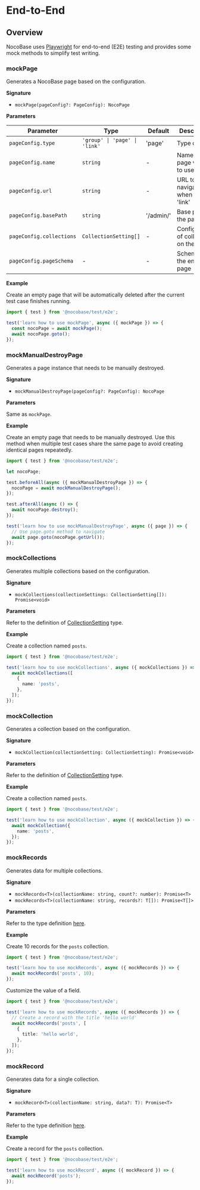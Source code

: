 # End-to-End

## Overview

NocoBase uses [Playwright](https://playwright.dev/) for end-to-end (E2E) testing and provides some mock methods to simplify test writing.

### mockPage

Generates a NocoBase page based on the configuration.

**Signature**

- `mockPage(pageConfig?: PageConfig): NocoPage`

**Parameters**

| Parameter                | Type                          | Default   | Description                              |
| ------------------------ | ----------------------------- | --------- | ---------------------------------------- |
| `pageConfig.type`        | `'group' \| 'page' \| 'link'` | 'page'    | Type of page                             |
| `pageConfig.name`        | `string`                      | -         | Name of the page visible to users        |
| `pageConfig.url`         | `string`                      | -         | URL to navigate when `type` is 'link'    |
| `pageConfig.basePath`    | `string`                      | '/admin/' | Base path of the page                    |
| `pageConfig.collections` | `CollectionSetting[]`         | -         | Configuration of collections on the page |
| `pageConfig.pageSchema`  | -                             | -         | Schema of the entire page                |

**Example**

Create an empty page that will be automatically deleted after the current test case finishes running.

```ts
import { test } from '@nocobase/test/e2e';

test('learn how to use mockPage', async ({ mockPage }) => {
  const nocoPage = await mockPage();
  await nocoPage.goto();
});
```

### mockManualDestroyPage

Generates a page instance that needs to be manually destroyed.

**Signature**

- `mockManualDestroyPage(pageConfig?: PageConfig): NocoPage`

**Parameters**

Same as `mockPage`.

**Example**

Create an empty page that needs to be manually destroyed. Use this method when multiple test cases share the same page to avoid creating identical pages repeatedly.

```ts
import { test } from '@nocobase/test/e2e';

let nocoPage;

test.beforeAll(async ({ mockManualDestroyPage }) => {
  nocoPage = await mockManualDestroyPage();
});

test.afterAll(async () => {
  await nocoPage.destroy();
});

test('learn how to use mockManualDestroyPage', async ({ page }) => {
  // Use page.goto method to navigate
  await page.goto(nocoPage.getUrl());
});
```

### mockCollections

Generates multiple collections based on the configuration.

**Signature**

- `mockCollections(collectionSettings: CollectionSetting[]): Promise<void>`

**Parameters**

Refer to the definition of [CollectionSetting](https://github.com/nocobase/nocobase/blob/323b527aeb46aee2bc23387fddc54f39a9504739/packages/core/test/src/e2e/e2eUtils.ts#L11-L90) type.

**Example**

Create a collection named `posts`.

```ts
import { test } from '@nocobase/test/e2e';

test('learn how to use mockCollections', async ({ mockCollections }) => {
  await mockCollections([
    {
      name: 'posts',
    },
  ]);
});
```

### mockCollection

Generates a collection based on the configuration.

**Signature**

- `mockCollection(collectionSetting: CollectionSetting): Promise<void>`

**Parameters**

Refer to the definition of [CollectionSetting](https://github.com/nocobase/nocobase/blob/323b527aeb46aee2bc23387fddc54f39a9504739/packages/core/test/src/e2e/e2eUtils.ts#L11-L90) type.

**Example**

Create a collection named `posts`.

```ts
import { test } from '@nocobase/test/e2e';

test('learn how to use mockCollection', async ({ mockCollection }) => {
  await mockCollection({
    name: 'posts',
  });
});
```

### mockRecords

Generates data for multiple collections.

**Signature**

- `mockRecords<T>(collectionName: string, count?: number): Promise<T>`
- `mockRecords<T>(collectionName: string, records?: T[]): Promise<T[]>`

**Parameters**

Refer to the type definition [here](https://github.com/nocobase/nocobase/blob/323b527aeb46aee2bc23387fddc54f39a9504739/packages/core/test/src/e2e/e2eUtils.ts#L166-L177).

**Example**

Create 10 records for the `posts` collection.

```ts
import { test } from '@nocobase/test/e2e';

test('learn how to use mockRecords', async ({ mockRecords }) => {
  await mockRecords('posts', 10);
});
```

Customize the value of a field.

```ts
import { test } from '@nocobase/test/e2e';

test('learn how to use mockRecords', async ({ mockRecords }) => {
  // Create a record with the title 'hello world'
  await mockRecords('posts', [
    {
      title: 'hello world',
    },
  ]);
});
```

### mockRecord

Generates data for a single collection.

**Signature**

- `mockRecord<T>(collectionName: string, data?: T): Promise<T>`

**Parameters**

Refer to the type definition [here](https://github.com/nocobase/nocobase/blob/323b527aeb46aee2bc23387fddc54f39a9504739/packages/core/test/src/e2e/e2eUtils.ts#L156-L162).

**Example**

Create a record for the `posts` collection.

```ts
import { test } from '@nocobase/test/e2e';

test('learn how to use mockRecord', async ({ mockRecord }) => {
  await mockRecord('posts');
});
```
